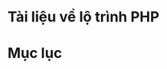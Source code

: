 Tài liệu về lộ trình PHP
==================


Mục lục
======
<!--ts-->
  
<!--te-->



<!--stackedit_data:
eyJoaXN0b3J5IjpbLTMxMDg4NDQxLC02MzI3MzMzODNdfQ==
-->
